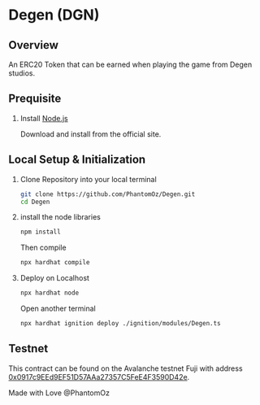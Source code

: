 # Degen (DGN)

## Overview

An ERC20 Token that can be earned when playing the game from Degen studios.

## Prequisite

1. Install [Node.js](https://nodejs.org)

   Download and install from the official site.

## Local Setup & Initialization

1. Clone Repository into your local terminal

   ```bash
   git clone https://github.com/PhantomOz/Degen.git
   cd Degen
   ```

2. install the node libraries

   ```bash
   npm install
   ```

   Then compile

   ```bash
   npx hardhat compile
   ```

3. Deploy on Localhost
   ```bash
   npx hardhat node
   ```
   Open another terminal
   ```bash
   npx hardhat ignition deploy ./ignition/modules/Degen.ts
   ```

## Testnet

This contract can be found on the Avalanche testnet Fuji with address [0x0917c9EEd9EF51D57AAa27357C5FeE4F3590D42e](https://testnet.snowtrace.io//address/0x0917c9EEd9EF51D57AAa27357C5FeE4F3590D42e#code).

Made with Love @PhantomOz
